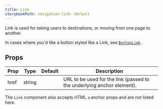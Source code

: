 ```yaml
---
title: Link
storybookPath: navigation-link--default
---
```


Link is used for taking users to destinations, or moving from one page to
another.

In cases where you'd like a button styled like a Link, see
[`ButtonLink`](/package/button#buttonlink).

## Props

| Prop | Type   | Default | Description                                                            |
| ---- | ------ | ------- | ---------------------------------------------------------------------- |
| href | string |         | URL to be used for the link (passed to the underlying anchor element). |

The `Link` component also accepts HTML `a` anchor props and are not listed here.
